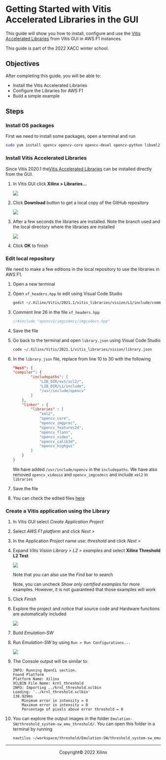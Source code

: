 # Getting Started with Vitis Accelerated Libraries in the GUI

This guide will show you how to install, configure and use the [Vitis Accelerated Libraries](https://github.com/Xilinx/Vitis_Libraries) from Vitis GUI in AWS F1 instances.

This guide is part of the 2022 XACC winter school.

## Objectives

After completing this guide, you will be able to:

* Install the Vitis Accelerated Libraries
* Configure the Libraries for AWS F1
* Build a simple example

## Steps

### Install OS packages

First we need to install some packages, open a terminal and run

```sh
sudo yum install opencv opencv-core opencv-devel opencv-python libxml2 libxml2-devel -y
```

### Install Vitis Accelerated Libraries

Since Vitis 2020.1 the[Vitis Accelerated Libraries](https://github.com/Xilinx/Vitis_Libraries) can be installed directly from the GUI.

1. In Vitis GUI click **Xilinx > Libraries...**

   ![](./images/vitis_libs/install_menu.png)

1. Click **Download** button to get a local copy of the GitHub repository

   ![](./images/vitis_libs/download_libs.png)

1. After a few seconds the libraries are installed. Note the branch used and the local directory where the libraries are installed

   ![](./images/vitis_libs/installation_path.png)

1. Click **OK** to finish

### Edit local repository

We need to make a few editions in the local repository to use the libraries in AWS F1.

1. Open a new terminal

1. Open `xf_headers.hpp` to edit using Visual Code Studio

   ```sh
   gedit ~/.Xilinx/Vitis/2021.1/vitis_libraries/vision/L1/include/common/xf_headers.hpp &
   ```

1. Comment line 26 in the file `xf_headers.hpp`

   ```C
   //#include "opencv2/imgcodecs/imgcodecs.hpp"
   ```

1. Save the file 

1. Go back to the terminal and open `library.json` using Visual Code Studio

   ```sh
   code ~/.Xilinx/Vitis/2021.1/vitis_libraries/vision/library.json
   ```

1. In the `library.json` file, replace from line 10 to 30 with the following

   ```json
   "host": {
   "compiler": {
           "includepaths": [
               "LIB_DIR/ext/xcl2/",
               "LIB_DIR/L1/include",
               "/usr/include/opencv"
           ]
       },
       "linker" : {
           "libraries" : [
               "xml2",
               "opencv_core",
               "opencv_imgproc",
               "opencv_features2d",
               "opencv_flann",
               "opencv_video",
               "opencv_calib3d",
               "opencv_highgui"
           ]
       }
   }
   ```

   We have added `/usr/include/opencv` in the `includepaths`. We have also removed `opencv_videoio` and `opencv_imgcodecs` and include `xml2` in `libraries`

1. Save the file

1. You can check the edited files [here](src/libs_config/)

### Create a Vitis application using the Library

1. In Vitis GUI select *Create Application Project*

1. Select *AWS F1 platform* and click *Next >*

1. In the Application Project name use: *threshold* and click *Next >*

1. Expand *Vitis Vision Library > L2 > examples* and select **Xilinx Threshold L2 Test**
    
   ![](./images/vitis_libs/thr_app.png)

   Note that you can also use the *Find* bar to search

   Note, you can uncheck *Show only certified examples* for more examples. However, it is not guaranteed that those examples will work

1. Click *Finish*

1. Explore the project and notice that source code and Hardware functions are automatically included
    
   ![](./images/vitis_libs/thr_prj.png)

1. Build *Emulation-SW*

1. Run *Emulation-SW* by using `Run > Run Configurations...`
   
   ![](./images/vitis_libs/run_sw_emu.png)

1. The Console output will be similar to:

   ```console
   INFO: Running OpenCL section.
   Found Platform
   Platform Name: Xilinx
   XCLBIN File Name: krnl_threshold
   INFO: Importing ../krnl_threshold.xclbin
   Loading: '../krnl_threshold.xclbin'
   138.929ms
       Minimum error in intensity = 0
       Maximum error in intensity = 0
       Percentage of pixels above error threshold = 0
   ```

1. You can explore the output images in the folder `Emulation-SW/threshold_system-sw_emu_threshold/`. You can open this folder in a terminal by running

    ```sh
    nautilus ~/workspace/threshold/Emulation-SW/threshold_system-sw_emu_threshold/
    ```

---------------------------------------
<p align="center">Copyright&copy; 2022 Xilinx</p>